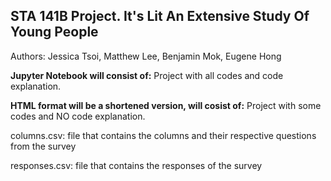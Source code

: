 <h2>STA 141B Project. It's Lit An Extensive Study Of Young People</h2>
<p>Authors: Jessica Tsoi, Matthew Lee, Benjamin Mok, Eugene Hong</p>


<p><strong>Jupyter Notebook will consist of:</strong> Project with all codes and code explanation.</p>
<p><strong>HTML format will be a shortened version, will cosist of:</strong> Project with some codes and NO code explanation.</p>

<p> </p>
<p>columns.csv: file that contains the columns and their respective questions from the survey</p>
<p>responses.csv: file that contains the responses of the survey</p>
